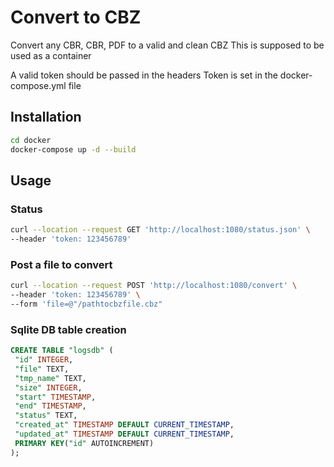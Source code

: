 # Convert to CBZ

Convert any CBR, CBR, PDF to a valid and clean CBZ
This is supposed to be used as a container

A valid token should be passed in the headers
Token is set in the docker-compose.yml file

## Installation

```bash
cd docker
docker-compose up -d --build
```

## Usage

### Status

```bash
curl --location --request GET 'http://localhost:1080/status.json' \
--header 'token: 123456789'
```

### Post a file to convert

```bash
curl --location --request POST 'http://localhost:1080/convert' \
--header 'token: 123456789' \
--form 'file=@"/pathtocbzfile.cbz"
```

### Sqlite DB table creation

````sql
CREATE TABLE "logsdb" (
 "id" INTEGER,
 "file" TEXT,
 "tmp_name" TEXT,
 "size" INTEGER,
 "start" TIMESTAMP,
 "end" TIMESTAMP,
 "status" TEXT,
 "created_at" TIMESTAMP DEFAULT CURRENT_TIMESTAMP,
 "updated_at" TIMESTAMP DEFAULT CURRENT_TIMESTAMP,
 PRIMARY KEY("id" AUTOINCREMENT)
);
````
